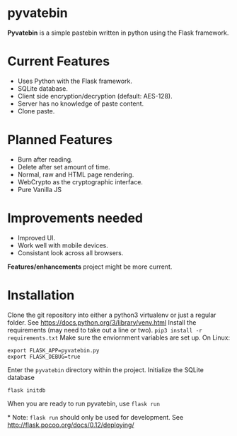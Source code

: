 # pyvatebin
**Pyvatebin** is a simple pastebin written in python using the Flask framework.


# Current Features

* Uses Python with the Flask framework.
* SQLite database.
* Client side encryption/decryption (default: AES-128).
* Server has no knowledge of paste content.
* Clone paste.

# Planned Features

* Burn after reading.
* Delete after set amount of time.
* Normal, raw and HTML page rendering.
* WebCrypto as the cryptographic interface.
* Pure Vanilla JS

# Improvements needed

* Improved UI.
* Work well with mobile devices.
* Consistant look across all browsers.

**Features/enhancements** project might be more current.

# Installation 

Clone the git repository into either a python3 virtualenv or just a regular folder.
See <https://docs.python.org/3/library/venv.html>
Install the requirements (may need to take out a line or two).
`pip3 install -r requirements.txt`
Make sure the enviornment variables are set up.
On Linux:

    export FLASK_APP=pyvatebin.py
    export FLASK_DEBUG=true
    
Enter the `pyvatebin` directory within the project.
Initialize the SQLite database 

    flask initdb
    
When you are ready to run pyvatebin, use `flask run`

\* Note: `flask run` should only be used for development. See <http://flask.pocoo.org/docs/0.12/deploying/>

